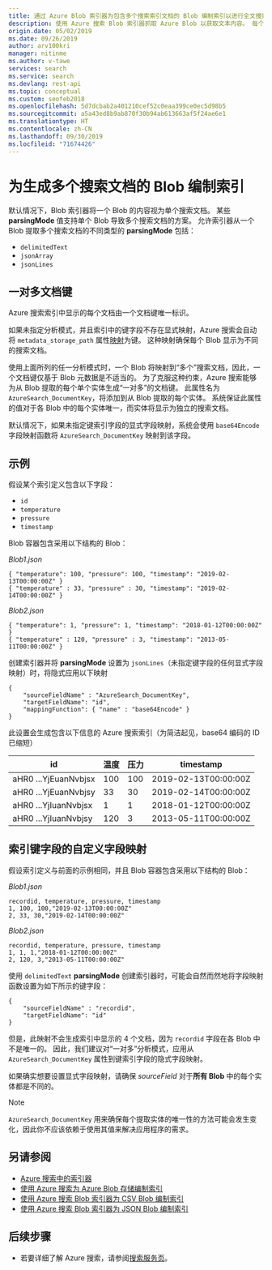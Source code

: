 ```yaml
---
title: 通过 Azure Blob 索引器为包含多个搜索索引文档的 Blob 编制索引以进行全文搜索 - Azure 搜索
description: 使用 Azure 搜索 Blob 索引器抓取 Azure Blob 以获取文本内容。 每个 Blob 可能包含一个或多个 Azure 搜索索引文档。
origin.date: 05/02/2019
ms.date: 09/26/2019
author: arv100kri
manager: nitinme
ms.author: v-tawe
services: search
ms.service: search
ms.devlang: rest-api
ms.topic: conceptual
ms.custom: seofeb2018
ms.openlocfilehash: 5d7dcbab2a401210cef52c0eaa399ce0ec5d98b5
ms.sourcegitcommit: a5a43ed8b9ab870f30b94ab613663af5f24ae6e1
ms.translationtype: HT
ms.contentlocale: zh-CN
ms.lasthandoff: 09/30/2019
ms.locfileid: "71674426"
---
```

# <a name="indexing-blobs-producing-multiple-search-documents"></a>为生成多个搜索文档的 Blob 编制索引
默认情况下，Blob 索引器将一个 Blob 的内容视为单个搜索文档。 某些 **parsingMode** 值支持单个 Blob 导致多个搜索文档的方案。 允许索引器从一个 Blob 提取多个搜索文档的不同类型的 **parsingMode** 包括：
+ `delimitedText`
+ `jsonArray`
+ `jsonLines`

## <a name="one-to-many-document-key"></a>一对多文档键
Azure 搜索索引中显示的每个文档由一个文档键唯一标识。 

如果未指定分析模式，并且索引中的键字段不存在显式映射，Azure 搜索会自动将 `metadata_storage_path` 属性[映射](search-indexer-field-mappings.md)为键。 这种映射确保每个 Blob 显示为不同的搜索文档。

使用上面所列的任一分析模式时，一个 Blob 将映射到“多个”搜索文档，因此，一个文档键仅基于 Blob 元数据是不适当的。 为了克服这种约束，Azure 搜索能够为从 Blob 提取的每个单个实体生成“一对多”的文档键。 此属性名为 `AzureSearch_DocumentKey`，将添加到从 Blob 提取的每个实体。 系统保证此属性的值对于各 Blob 中的每个实体唯一，而实体将显示为独立的搜索文档。 

默认情况下，如果未指定键索引字段的显式字段映射，系统会使用 `base64Encode` 字段映射函数将 `AzureSearch_DocumentKey` 映射到该字段。

## <a name="example"></a>示例
假设某个索引定义包含以下字段：
+ `id`
+ `temperature`
+ `pressure`
+ `timestamp`

Blob 容器包含采用以下结构的 Blob：

_Blob1.json_

    { "temperature": 100, "pressure": 100, "timestamp": "2019-02-13T00:00:00Z" }
    { "temperature" : 33, "pressure" : 30, "timestamp": "2019-02-14T00:00:00Z" }

_Blob2.json_

    { "temperature": 1, "pressure": 1, "timestamp": "2018-01-12T00:00:00Z" }
    { "temperature" : 120, "pressure" : 3, "timestamp": "2013-05-11T00:00:00Z" }

创建索引器并将 **parsingMode** 设置为 `jsonLines`（未指定键字段的任何显式字段映射）时，将隐式应用以下映射
    
    {
        "sourceFieldName" : "AzureSearch_DocumentKey",
        "targetFieldName": "id",
        "mappingFunction": { "name" : "base64Encode" }
    }

此设置会生成包含以下信息的 Azure 搜索索引（为简洁起见，base64 编码的 ID 已缩短）

| id | 温度 | 压力 | timestamp |
|----|-------------|----------|-----------|
| aHR0 ...YjEuanNvbjsx | 100 | 100 | 2019-02-13T00:00:00Z |
| aHR0 ...YjEuanNvbjsy | 33 | 30 | 2019-02-14T00:00:00Z |
| aHR0 ...YjIuanNvbjsx | 1 | 1 | 2018-01-12T00:00:00Z |
| aHR0 ...YjIuanNvbjsy | 120 | 3 | 2013-05-11T00:00:00Z |

## <a name="custom-field-mapping-for-index-key-field"></a>索引键字段的自定义字段映射

假设索引定义与前面的示例相同，并且 Blob 容器包含采用以下结构的 Blob：

_Blob1.json_

    recordid, temperature, pressure, timestamp
    1, 100, 100,"2019-02-13T00:00:00Z" 
    2, 33, 30,"2019-02-14T00:00:00Z" 

_Blob2.json_

    recordid, temperature, pressure, timestamp
    1, 1, 1,"2018-01-12T00:00:00Z" 
    2, 120, 3,"2013-05-11T00:00:00Z" 

使用 `delimitedText` **parsingMode** 创建索引器时，可能会自然而然地将字段映射函数设置为如下所示的键字段：

    {
        "sourceFieldName" : "recordid",
        "targetFieldName": "id"
    }

但是，此映射不会生成索引中显示的 4 个文档，因为 `recordid` 字段在各 Blob 中不是唯一的。   因此，我们建议对“一对多”分析模式，应用从 `AzureSearch_DocumentKey` 属性到键索引字段的隐式字段映射。

如果确实想要设置显式字段映射，请确保 _sourceField_ 对于**所有 Blob** 中的每个实体都是不同的。

> [!NOTE]
> `AzureSearch_DocumentKey` 用来确保每个提取实体的唯一性的方法可能会发生变化，因此你不应该依赖于使用其值来解决应用程序的需求。

## <a name="see-also"></a>另请参阅

+ [Azure 搜索中的索引器](search-indexer-overview.md)
+ [使用 Azure 搜索为 Azure Blob 存储编制索引](search-howto-index-json-blobs.md)
+ [使用 Azure 搜索 Blob 索引器为 CSV Blob 编制索引](search-howto-index-csv-blobs.md)
+ [使用 Azure 搜索 Blob 索引器为 JSON Blob 编制索引](search-howto-index-json-blobs.md)

## <a name="NextSteps"></a>后续步骤
* 若要详细了解 Azure 搜索，请参阅[搜索服务页](https://www.azure.cn/home/features/search/)。